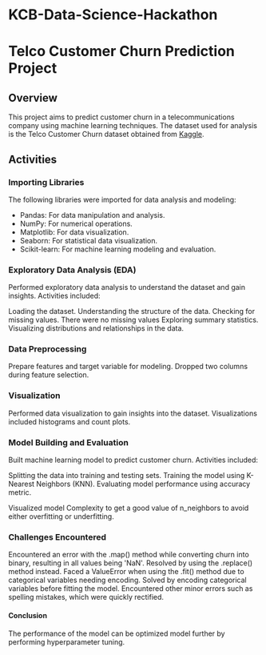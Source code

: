 # KCB-Data-Science-Hackathon
# Telco Customer Churn Prediction Project

## Overview
This project aims to predict customer churn in a telecommunications company using machine learning techniques. 
The dataset used for analysis is the Telco Customer Churn dataset obtained from [Kaggle](https://www.kaggle.com/datasets/blastchar/telco-customer-churn).

## Activities
### Importing Libraries
The following libraries were imported for data analysis and modeling:
- Pandas: For data manipulation and analysis.
- NumPy: For numerical operations.
- Matplotlib: For data visualization.
- Seaborn: For statistical data visualization.
- Scikit-learn: For machine learning modeling and evaluation.

### Exploratory Data Analysis (EDA)
Performed exploratory data analysis to understand the dataset and gain insights. Activities included:

Loading the dataset.
Understanding the structure of the data.
Checking for missing values. There were no missing values
Exploring summary statistics.
Visualizing distributions and relationships in the data.

### Data Preprocessing
Prepare features and target variable for modeling. Dropped two columns during feature selection.

### Visualization
Performed data visualization to gain insights into the dataset. Visualizations included histograms and count plots.

### Model Building and Evaluation
Built machine learning model to predict customer churn. Activities included:

Splitting the data into training and testing sets.
Training the model using K-Nearest Neighbors (KNN).
Evaluating model performance using accuracy metric.

Visualized model Complexity to get a good value of n_neighbors to avoid either overfitting or underfitting.

### Challenges Encountered
Encountered an error with the .map() method while converting churn into binary, resulting in all values being 'NaN'. Resolved by using the .replace() method instead.
Faced a ValueError when using the .fit() method due to categorical variables needing encoding. Solved by encoding categorical variables before fitting the model.
Encountered other minor errors such as spelling mistakes, which were quickly rectified.


#### Conclusion
The performance of the model can be optimized model further by performing hyperparameter tuning. 
